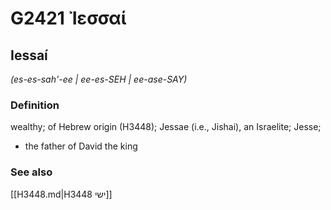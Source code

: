 # G2421 Ἰεσσαί

## Iessaí

_(es-es-sah'-ee | ee-es-SEH | ee-ase-SAY)_

### Definition

wealthy; of Hebrew origin (H3448); Jessae (i.e., Jishai), an Israelite; Jesse; 

- the father of David the king

### See also

[[H3448.md|H3448 ישי]]
